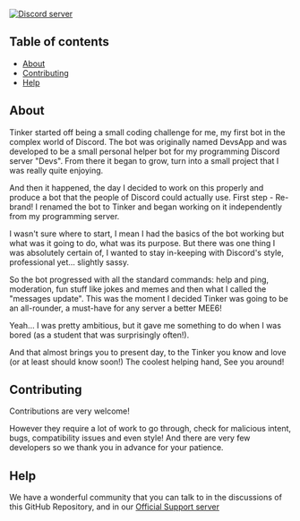 <a href="https://discord.com/invite/aymBcRP"><img src="https://discord.com/api/guilds/711189052371501107/widget.png?style=banner3" alt="Discord server" /></a>


<!-- [![Codacy Badge](https://app.codacy.com/project/badge/Grade/313bb7e106b84a9aad93d464808903fb)](https://www.codacy.com?utm_source=github.com&amp;utm_medium=referral&amp;utm_content=LordFarquhar/Tinker&amp;utm_campaign=Badge_Grade) -->

## Table of contents

- [About](#about)
- [Contributing](#contributing)
- [Help](#help)

## About

Tinker started off being a small coding challenge for me, my first bot in the complex world of Discord. The bot was originally named DevsApp and was developed to be a small personal helper bot for my programming Discord server "Devs". From there it began to grow, turn into a small project that I was really quite enjoying. 

And then it happened, the day I decided to work on this properly and produce a bot that the people of Discord could actually use. First step - Re-brand! I renamed the bot to Tinker and began working on it independently from my programming server.

I wasn't sure where to start, I mean I had the basics of the bot working but what was it going to do, what was its purpose. But there was one thing I was absolutely certain of, I wanted to stay in-keeping with Discord's style, professional yet... slightly sassy.

So the bot progressed with all the standard commands: help and ping, moderation, fun stuff like jokes and memes and then what I called the "messages update". This was the moment I decided Tinker was going to be an all-rounder, a must-have for any server a better MEE6!

Yeah... I was pretty ambitious, but it gave me something to do when I was bored (as a student that was surprisingly often!).

And that almost brings you to present day, to the Tinker you know and love (or at least should know soon!) The coolest helping hand, See you around!

## Contributing

Contributions are very welcome!

However they require a lot of work to go through, check for malicious intent, bugs, compatibility issues and even style! And there are very few developers so we thank you in advance for your patience.

## Help

We have a wonderful community that you can talk to in the discussions of this GitHub Repository, and in our [Official Support server](https://discord.com/aymBcRP)
